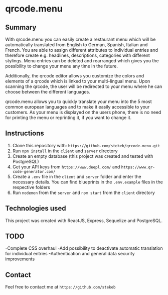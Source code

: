 # qrcode.menu

## Summary

With qrcode.menu you can easily create a restaurant menu which will be automatically translated from English to German, Spanish, Italian and French. You are able to assign different attributes to individual entries and therefore create e.g. headlines, descriptions, categories with different stylings. Menu entries can be deleted and rearranged which gives you the possibility to change your menu any time in the future.

Additionally, the qrcode editor allows you customize the colors and elements of a qrcode which is linked to your multi-lingual menu. Upon scanning the qrcode, the user will be redirected to your menu where he can choose between the different languages.

qrcode.menu allows you to quickly translate your menu into the 5 most common european languages and to make it easily accessible to your customers. As your menu is displayed on the users phone, there is no need for printing the menu or reprinting it, if you want to change it.

## Instructions

1. Clone this repository with: `https://github.com/stekeb/qrcode.menu.git` 
2. Run `npm install` in the `client` and `server` directory
3. Create an empty database (this project was created and tested with PostgreSQL)
4. Get your API keys from `https://www.deepl.com/` and `https://www.qr-code-generator.com/`
5. Create a `.env` file in the `client` and `server` folder and enter the necessary details. You can find blueprints in the `.env.example` files in the respective folders
6. Run `nodemon` from the `server` and `npm start` from the `client` directory

## Technologies used

This project was created with ReactJS, Express, Sequelize and PostgreSQL.

## TODO

-Complete CSS overhaul
-Add possibility to deactivate automatic translation for individual entries
-Authentication and general data security improvements

## Contact

Feel free to contact me at `https://github.com/stekeb`
